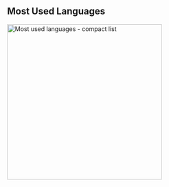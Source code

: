 ## Most Used Languages


<!-- 스타일 B: 퍼센트 막대가 길게 나열되는 리스트 카드 -->
<p align="left">
  <img src="./metrics_langs_compact.svg" alt="Most used languages - compact list" width="360" />
</p>
